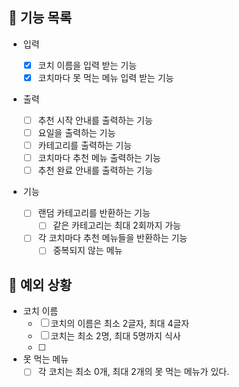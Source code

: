 ## 📄 기능 목록

- 입력

  - [x] 코치 이름을 입력 받는 기능
  - [x] 코치마다 못 먹는 메뉴 입력 받는 기능

- 출력

  - [ ] 추천 시작 안내를 출력하는 기능
  - [ ] 요일을 출력하는 기능
  - [ ] 카테고리를 출력하는 기능
  - [ ] 코치마다 추천 메뉴 출력하는 기능
  - [ ] 추천 완료 안내를 출력하는 기능

- 기능
  - [ ] 랜덤 카테고리를 반환하는 기능
    - [ ] 같은 카테고리는 최대 2회까지 가능
  - [ ] 각 코치마다 추천 메뉴들을 반환하는 기능
    - [ ] 중복되지 않는 메뉴

## 🎯 예외 상황

- 코치 이름
  - [ ] 코치의 이름은 최소 2글자, 최대 4글자
  - [ ] 코치는 최소 2명, 최대 5명까지 식사
  - [ ]
- 못 먹는 메뉴
  - [ ] 각 코치는 최소 0개, 최대 2개의 못 먹는 메뉴가 있다.

